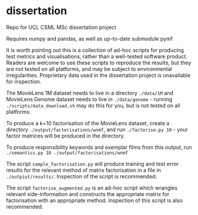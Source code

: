 # dissertation
Repo for UCL CSML MSc dissertation project

Requires numpy and pandas, as well as up-to-date submodule pymf

It is worth pointing out this is a collection of ad-hoc scripts for producing test metrics and visualisations, rather than a well-tested software product. Readers are welcome to use these scripts to reproduce the results, but they are not tested on all platforms, and may be subject to environmental irregularities. Proprietary data used in the dissertation project is unavailable for inspection.

The MovieLens 1M dataset needs to live in a directory `./data/1M` and MovieLens Genome dataset needs to live in `./data/genome` - running `./scripts/data_download.sh` may do this for you, but is not tested on all platforms. 

To produce a k=10 factorisation of the MovieLens dataset, create a directory `./output/factorisations/wnmf`, and run `./factorise.py 10` - your factor matrices will be produced in the directory.

To produce responsibility keywords and exemplar films from this output, run `./semantics.py 10 ./output/factorisations/wnmf`

The script `sample_factorisation.py` will produce training and test error results for the relevant method of matrix factorisation in a file in `./outpiut/results/`. Inspection of the script is recommended.

The script `factorise_augmented.py` is an ad-hoc script which wrangles relevant side-information and constructs the appropriate matrix for factorisation with an appropriate method. Inspection of this script is also recommended.
